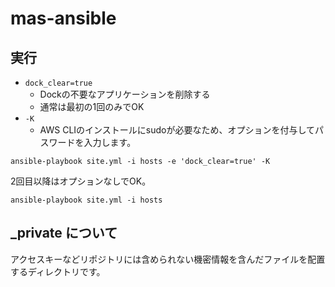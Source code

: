 # mas-ansible

## 実行

- `dock_clear=true`
    - Dockの不要なアプリケーションを削除する
    - 通常は最初の1回のみでOK
- `-K`
    - AWS CLIのインストールにsudoが必要なため、オプションを付与してパスワードを入力します。

```shell
ansible-playbook site.yml -i hosts -e 'dock_clear=true' -K
```

2回目以降はオプションなしでOK。

```shell
ansible-playbook site.yml -i hosts
```

## \_private について

アクセスキーなどリポジトリには含められない機密情報を含んだファイルを配置するディレクトリです。
